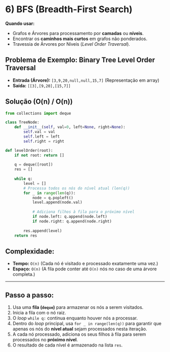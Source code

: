 # 6) BFS (Breadth-First Search)

**Quando usar:**

* Grafos e Árvores para processamento por **camadas** ou **níveis**.
* Encontrar os **caminhos mais curtos** em grafos não ponderados.
* Travessia de Árvores por Níveis (*Level Order Traversal*).

## Problema de Exemplo: Binary Tree Level Order Traversal

* **Entrada (Árvore):** `[3,9,20,null,null,15,7]` (Representação em array)
* **Saída:** `[[3],[9,20],[15,7]]`

## Solução (O(n) / O(n))

```python
from collections import deque

class TreeNode:
    def __init__(self, val=0, left=None, right=None):
        self.val = val
        self.left = left
        self.right = right

def levelOrder(root):
    if not root: return []
    
    q = deque([root])
    res = []
    
    while q:
        level = []
        # Processa todos os nós do nível atual (len(q))
        for _ in range(len(q)):
            node = q.popleft()
            level.append(node.val)
            
            # Adiciona filhos à fila para o próximo nível
            if node.left: q.append(node.left)
            if node.right: q.append(node.right)
            
        res.append(level)
    return res
```

## Complexidade:

* **Tempo:** `O(n)` (Cada nó é visitado e processado exatamente uma vez.)
* **Espaço:** `O(n)` (A fila pode conter até `O(n)` nós no caso de uma árvore completa.)

---

## Passo a passo:

1.  Usa uma **fila (`deque`)** para armazenar os nós a serem visitados.
2.  Inicia a fila com o nó raiz.
3.  O *loop* `while q:` continua enquanto houver nós a processar.
4.  Dentro do *loop* principal, usa `for _ in range(len(q))` para garantir que apenas os nós do **nível atual** sejam processados nesta iteração.
5.  A cada nó processado, adiciona os seus filhos à fila para serem processados no **próximo nível**.
6.  O resultado de cada nível é armazenado na lista `res`.